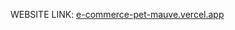 WEBSITE LINK: [e-commerce-pet-mauve.vercel.app](https://e-commerce-pet-git-testing-branch-desirecutieqbs-projects.vercel.app/leaderboard)
